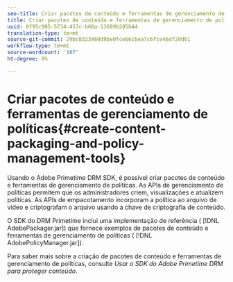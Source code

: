 ```yaml
---
seo-title: Criar pacotes de conteúdo e ferramentas de gerenciamento de políticas
title: Criar pacotes de conteúdo e ferramentas de gerenciamento de políticas
uuid: 0f95c905-5734-457c-b60a-13689b285b44
translation-type: tm+mt
source-git-commit: 29bc8323460d9be0fce66cbea7c6fce46df20d61
workflow-type: tm+mt
source-wordcount: '107'
ht-degree: 0%

---
```



# Criar pacotes de conteúdo e ferramentas de gerenciamento de políticas{#create-content-packaging-and-policy-management-tools}

Usando o Adobe Primetime DRM SDK, é possível criar pacotes de conteúdo e ferramentas de gerenciamento de políticas. As APIs de gerenciamento de políticas permitem que os administradores criem, visualizações e atualizem políticas. As APIs de empacotamento incorporam a política ao arquivo de vídeo e criptografam o arquivo usando a chave de criptografia de conteúdo.

O SDK do DRM Primetime inclui uma implementação de referência ( [!DNL AdobePackager.jar]) que fornece exemplos de pacotes de conteúdo e ferramentas de gerenciamento de políticas ( [!DNL AdobePolicyManager.jar]).

Para saber mais sobre a criação de pacotes de conteúdo e ferramentas de gerenciamento de políticas, consulte *Usar o SDK do Adobe Primetime DRM para proteger conteúdo*.
